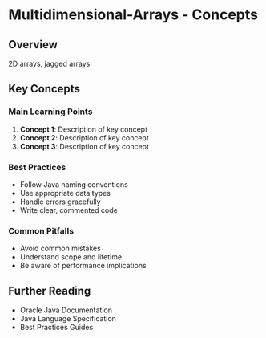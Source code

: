# Multidimensional-Arrays - Concepts

## Overview

2D arrays, jagged arrays

## Key Concepts

### Main Learning Points

1. **Concept 1**: Description of key concept
2. **Concept 2**: Description of key concept
3. **Concept 3**: Description of key concept

### Best Practices

- Follow Java naming conventions
- Use appropriate data types
- Handle errors gracefully
- Write clear, commented code

### Common Pitfalls

- Avoid common mistakes
- Understand scope and lifetime
- Be aware of performance implications

## Further Reading

- Oracle Java Documentation
- Java Language Specification
- Best Practices Guides
